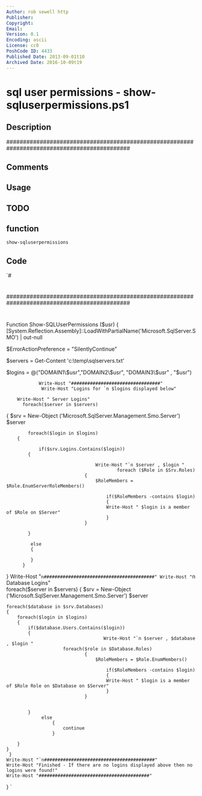 ```yaml
---
Author: rob sewell http
Publisher: 
Copyright: 
Email: 
Version: 0.1
Encoding: ascii
License: cc0
PoshCode ID: 4433
Published Date: 2013-09-01t10
Archived Date: 2016-10-09t19
---
```


# sql user permissions - show-sqluserpermissions.ps1

## Description

#############################################################################################

## Comments



## Usage



## TODO



## function

`show-sqluserpermissions`

## Code

`#
 #
 
 #############################################################################################
 #
 #
 
 
 Function Show-SQLUserPermissions ($usr)
 {
 [System.Reflection.Assembly]::LoadWithPartialName('Microsoft.SqlServer.SMO') | out-null
 
 
 $ErrorActionPreference = "SilentlyContinue"
 
 
 $servers = Get-Content 'c:\temp\sqlservers.txt'
 
 
 $logins = @("DOMAIN1\$usr","DOMAIN2\$usr", "DOMAIN3\$usr" , "$usr")
 
 				Write-Host "#################################" 
                 Write-Host "Logins for `n $logins displayed below" 
 
        Write-Host " Server Logins"
          foreach($server in $servers)
 {
     $srv = New-Object ('Microsoft.SqlServer.Management.Smo.Server') $server
     
     		foreach($login in $logins)
 		{
     
     			if($srv.Logins.Contains($login))
 			{
 
                                     Write-Host "`n $server , $login " 
                                             foreach ($Role in $Srv.Roles)
                                 {
                                     $RoleMembers = $Role.EnumServerRoleMembers()
                                     
                                         if($RoleMembers -contains $login)
                                         {
                                         Write-Host " $login is a member of $Role on $Server"
                                         }
                                 }
 
 			}
             
             else
             {
 
             }
          }
 }
       Write-Host "`n#########################################"
      Write-Host "`n Database Logins"               
 foreach($server in $servers)
 {
 	$srv = New-Object ('Microsoft.SqlServer.Management.Smo.Server') $server
     
 	foreach($database in $srv.Databases)
 	{
 		foreach($login in $logins)
 		{
 			if($database.Users.Contains($login))
 			{
                                        Write-Host "`n $server , $database , $login " 
                         foreach($role in $Database.Roles)
                                 {
                                     $RoleMembers = $Role.EnumMembers()
                                     
                                         if($RoleMembers -contains $login)
                                         {
                                         Write-Host " $login is a member of $Role Role on $Database on $Server"
                                         }
                                 }
                     
 
 			}
                 else
                     {
                         continue
                     }   
            
 		}
 	}
     }
    Write-Host "`n#########################################"
    Write-Host "Finished - If there are no logins displayed above then no logins were found!"    
    Write-Host "#########################################" 
 
 
 
 
 
 }
`

